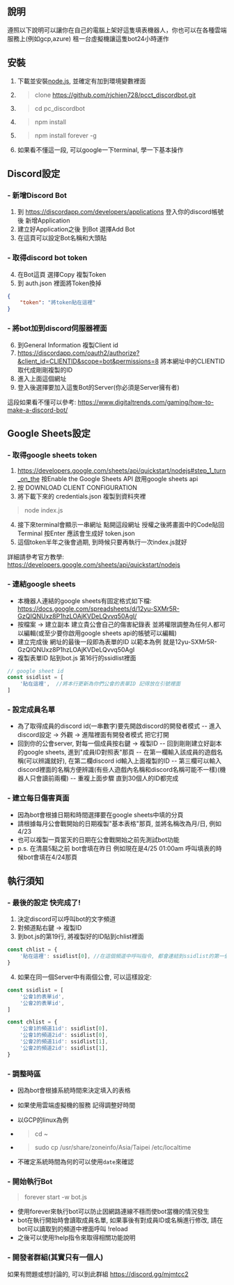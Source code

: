 ## 說明
遵照以下說明可以讓你在自己的電腦上架好這隻填表機器人，你也可以在各種雲端服務上(例如gcp,azure) 租一台虛擬機讓這隻bot24小時運作


## 安裝

1. 下載並安裝[node.js](https://nodejs.org/en/), 並確定有加到環境變數裡面
2. > clone https://github.com/rjchien728/pcct_discordbot.git
3. > cd pc_discordbot
4. > npm install
5. > npm install forever -g
6. 如果看不懂這一段, 可以google一下terminal, 學一下基本操作


## Discord設定
### - 新增Discord Bot
1. 到 https://discordapp.com/developers/applications 登入你的discord帳號後 新增Application
2. 建立好Application之後 到Bot 選擇Add Bot
3. 在這頁可以設定Bot名稱和大頭貼

### - 取得discord bot token
4. 在Bot這頁 選擇Copy 複製Token
5. 到 auth.json 裡面將Token換掉
```json
{
    "token": "將token貼在這裡"
}
```

### - 將bot加到discord伺服器裡面
6. 到General Information 複製Client id
7. https://discordapp.com/oauth2/authorize?&client_id=CLIENTID&scope=bot&permissions=8 將本網址中的CLIENTID取代成剛剛複製的ID
8. 進入上面這個網址
9. 登入後選擇要加入這隻Bot的Server(你必須是Server擁有者)

這段如果看不懂可以參考: https://www.digitaltrends.com/gaming/how-to-make-a-discord-bot/

## Google Sheets設定

### - 取得google sheets token
1. https://developers.google.com/sheets/api/quickstart/nodejs#step_1_turn_on_the 按Enable the Google Sheets API 啟用google sheets api
2. 按 DOWNLOAD CLIENT CONFIGURATION
3. 將下載下來的 credentials.json 複製到資料夾裡
> node index.js
4. 接下來terminal會顯示一串網址 點開這段網址 授權之後將畫面中的Code貼回Terminal 按Enter 應該會生成好 token.json
5. 這個token半年之後會過期, 到時候只要再執行一次index.js就好

詳細請參考官方教學: https://developers.google.com/sheets/api/quickstart/nodejs


### - 連結google sheets
- 本機器人連結的google sheets有固定格式如下檔:
https://docs.google.com/spreadsheets/d/12yu-SXMr5R-GzQIQNUxz8P1hzLOAjKVDeLQvvq50AgI/
- 按檔案 -> 建立副本 建立貴公會自己的傷害紀錄表
並將權限調整為任何人都可以編輯(或至少要你啟用google sheets api的帳號可以編輯)
- 建立完成後 網址的最後一段即為表單的ID 以範本為例 就是12yu-SXMr5R-GzQIQNUxz8P1hzLOAjKVDeLQvvq50AgI
- 複製表單ID 貼到bot.js 第16行的ssidlist裡面
```js
// google sheet id
const ssidlist = [
    '貼在這裡',  //將本行更新為你們公會的表單ID 記得放在引號裡面
]
```

### - 設定成員名單
- 為了取得成員的discord id(一串數字)要先開啟discord的開發者模式
-- 進入discord設定 -> 外觀 -> 進階裡面有開發者模式 把它打開
- 回到你的公會server, 對每一個成員按右鍵 -> 複製ID
-- 回到剛剛建立好副本的google sheets, 進到"成員ID對照表"那頁
-- 在第一欄輸入該成員的遊戲名稱(可以辨識就好), 在第二欄discord id輸入上面複製的ID
-- 第三欄可以輸入discord裡面的名稱方便辨識(有些人遊戲內名稱和discord名稱可能不一樣)(機器人只會讀前兩欄)
-- 重複上面步驟 直到30個人的ID都完成

### - 建立每日傷害頁面
- 因為bot會根據日期和時間選擇要在google sheets中填的分頁
- 請根據每月公會戰開始的日期複製"基本表格"那頁, 並將名稱改為月/日, 例如4/23
- 也可以複製一頁當天的日期在公會戰開始之前先測試bot功能
- p.s. 在清晨5點之前 bot會填在昨日 例如現在是4/25 01:00am 呼叫填表的時候bot會填在4/24那頁

## 執行須知

### - 最後的設定 快完成了!
1. 決定discord可以呼叫bot的文字頻道
2. 對頻道點右鍵 -> 複製ID
3. 到bot.js的第19行, 將複製好的ID貼到chlist裡面
```js
const chlist = {
    '貼在這裡': ssidlist[0], //在這個頻道中呼叫指令, 都會連結到ssidlist的第一個表單
}
```
4. 如果在同一個Server中有兩個公會, 可以這樣設定:
```js
const ssidlist = [
    '公會1的表單id',  
    '公會2的表單id',  
]

const chlist = {
    '公會1的頻道1id': ssidlist[0],
    '公會1的頻道2id': ssidlist[0],
    '公會2的頻道1id': ssidlist[1],
    '公會2的頻道2id': ssidlist[1],
}
```

### - 調整時區
- 因為bot會根據系統時間來決定填入的表格
- 如果使用雲端虛擬機的服務 記得調整好時間
- 以GCP的linux為例
- > cd ~
- > sudo cp /usr/share/zoneinfo/Asia/Taipei /etc/localtime  

- 不確定系統時間為何的可以使用`date`來確認


### - 開始執行Bot

> forever start -w bot.js 
- 使用forever來執行bot可以防止因網路連線不穩而使bot當機的情況發生
- bot在執行開始時會讀取成員名單, 如果事後有對成員ID或名稱進行修改, 請在bot可以讀取到的頻道中裡面呼叫 !reload
- 之後可以使用!help指令來取得相關功能說明

### - 開發者群組(其實只有一個人)
如果有問題或想討論的, 可以到此群組
https://discord.gg/mjmtcc2
